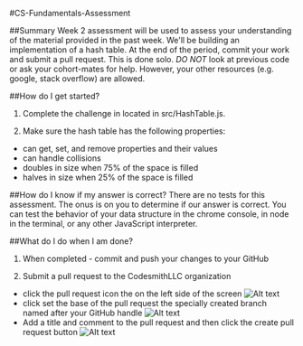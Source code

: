 #CS-Fundamentals-Assessment

##Summary
Week 2 assessment will be used to assess your understanding of the material provided in the past week. We'll be building an implementation of a hash table. At the end of the period, commit your work and submit a pull request. This is done solo. *DO NOT* look at previous code or ask your cohort-mates for help. However, your other resources (e.g. google, stack overflow) are allowed.

##How do I get started?
1. Complete the challenge in located in src/HashTable.js.

1. Make sure the hash table has the following properties:

  - can get, set, and remove properties and their values
  - can handle collisions
  - doubles in size when 75% of the space is filled
  - halves in size when 25% of the space is filled

##How do I know if my answer is correct?
There are no tests for this assessment. The onus is on you to determine if our answer is correct. You can test the behavior of your data structure in the chrome console, in node in the terminal, or any other JavaScript interpreter. 

##What do I do when I am done?
1. When completed - commit and push your changes to your GitHub

2. Submit a pull request to the CodesmithLLC organization

  - click the pull request icon the on the left side of the screen ![Alt text](http://u.cubeupload.com/codesmith/howtopullrequest.png)
  - click set the base of the pull request the specially created branch named after your GitHub handle ![Alt text](http://u.cubeupload.com/codesmith/howtopullrequest2.png)
  - Add a title and comment to the pull request and then click the create pull request button ![Alt text](http://u.cubeupload.com/codesmith/howtopullrequest3.png)
